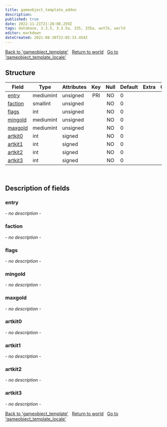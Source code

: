 ```yaml
---
title: gameobject_template_addon
description: 
published: true
date: 2022-11-21T21:28:08.259Z
tags: database, 3.3.5, 3.3.5a, 335, 335a, wotlk, world
editor: markdown
dateCreated: 2021-08-30T22:05:33.454Z
---
```


<a href="https://trinitycore.info/en/database/335/world/gameobject_template" class="mt-5 v-btn v-btn--depressed v-btn--flat v-btn--outlined theme--light v-size--default darkblue--text text--lighten-3"><span class="v-btn__content"><i aria-hidden="true" class="v-icon notranslate v-icon--left mdi mdi-arrow-left theme--light"></i><span>Back to 'gameobject_template'</span></span></a>&nbsp;&nbsp;&nbsp;<a href="https://trinitycore.info/en/database/335/world/home" class="mt-5 v-btn v-btn--depressed v-btn--flat v-btn--outlined theme--light v-size--default darkblue--text text--lighten-3"><span class="v-btn__content"><i aria-hidden="true" class="v-icon notranslate v-icon--left mdi mdi-home-outline theme--light"></i><span>Return to world</span></span></a>&nbsp;&nbsp;&nbsp;<a href="https://trinitycore.info/en/database/335/world/gameobject_template_locale" class="mt-5 v-btn v-btn--depressed v-btn--flat v-btn--outlined theme--light v-size--default darkblue--text text--lighten-3"><span class="v-btn__content"><span>Go to 'gameobject_template_locale'</span><i aria-hidden="true" class="v-icon notranslate v-icon--right mdi mdi-arrow-right theme--light"></i></span></a>

## Structure

| Field | Type | Attributes | Key | Null | Default | Extra | Comment |
| --- | --- | --- | :---: | :---: | --- | --- | --- |
| [entry](#entry) | mediumint | unsigned | PRI | NO | 0 |  |  |
| [faction](#faction) | smallint | unsigned |  | NO | 0 |  |  |
| [flags](#flags) | int | unsigned |  | NO | 0 |  |  |
| [mingold](#mingold) | mediumint | unsigned |  | NO | 0 |  |  |
| [maxgold](#maxgold) | mediumint | unsigned |  | NO | 0 |  |  |
| [artkit0](#artkit0) | int | signed |  | NO | 0 |  |  |
| [artkit1](#artkit1) | int | signed |  | NO | 0 |  |  |
| [artkit2](#artkit2) | int | signed |  | NO | 0 |  |  |
| [artkit3](#artkit3) | int | signed |  | NO | 0 |  |  |
&nbsp;
## Description of fields

### entry
*- no description -*
&nbsp;

### faction
*- no description -*
&nbsp;

### flags
*- no description -*
&nbsp;

### mingold
*- no description -*
&nbsp;

### maxgold
*- no description -*
&nbsp;

### artkit0
*- no description -*
&nbsp;

### artkit1
*- no description -*
&nbsp;

### artkit2
*- no description -*
&nbsp;

### artkit3
*- no description -*
&nbsp;

<a href="https://trinitycore.info/en/database/335/world/gameobject_template" class="mt-5 v-btn v-btn--depressed v-btn--flat v-btn--outlined theme--light v-size--default darkblue--text text--lighten-3"><span class="v-btn__content"><i aria-hidden="true" class="v-icon notranslate v-icon--left mdi mdi-arrow-left theme--light"></i><span>Back to 'gameobject_template'</span></span></a>&nbsp;&nbsp;&nbsp;<a href="https://trinitycore.info/en/database/335/world/home" class="mt-5 v-btn v-btn--depressed v-btn--flat v-btn--outlined theme--light v-size--default darkblue--text text--lighten-3"><span class="v-btn__content"><i aria-hidden="true" class="v-icon notranslate v-icon--left mdi mdi-home-outline theme--light"></i><span>Return to world</span></span></a>&nbsp;&nbsp;&nbsp;<a href="https://trinitycore.info/en/database/335/world/gameobject_template_locale" class="mt-5 v-btn v-btn--depressed v-btn--flat v-btn--outlined theme--light v-size--default darkblue--text text--lighten-3"><span class="v-btn__content"><span>Go to 'gameobject_template_locale'</span><i aria-hidden="true" class="v-icon notranslate v-icon--right mdi mdi-arrow-right theme--light"></i></span></a>
